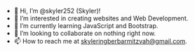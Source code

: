 - 👋 Hi, I’m @skyler252 (Skyler)!
- 👀 I’m interested in creating websites and Web Development.
- 🌱 I’m currently learning JavaScript and Bootstrap.
- 💞️ I’m looking to collaborate on nothing right now.
- 📫 How to reach me at skyleringberbarmitzvah@gmail.com.

<!---
skyler252/skyler252 is a ✨ special ✨ repository because its `README.md` (this file) appears on your GitHub profile.
You can click the Preview link to take a look at your changes.
--->

